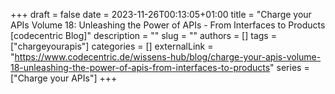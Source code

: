 +++ 
draft = false
date = 2023-11-26T00:13:05+01:00
title = "Charge your APIs Volume 18: Unleashing the Power of APIs - From Interfaces to Products [codecentric Blog]"
description = ""
slug = ""
authors = []
tags = ["chargeyourapis"]
categories = []
externalLink = "https://www.codecentric.de/wissens-hub/blog/charge-your-apis-volume-18-unleashing-the-power-of-apis-from-interfaces-to-products"
series = ["Charge your APIs"]
+++
